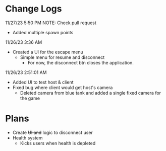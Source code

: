 # Change Logs

11/27/23 5:50 PM
NOTE: Check pull request
- Added multiple spawn points

11/26/23 3:36 AM
- Created a UI for the escape menu
    - Simple menu for resume and disconnect
        - For now, the disconnect btn closes the application.

11/26/23 2:51:01 AM
- Added UI to test host & client
- Fixed bug where client would get host's camera
    - Deleted camera from blue tank and added a single fixed camera for the game


# Plans
- Create ~~UI and~~ logic to disconnect user
- Health system
    - Kicks users when health is depleted
